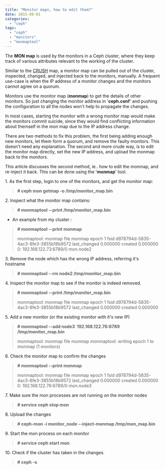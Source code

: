 ```yaml
---
title: "Monitor maps, how to edit them?"
date: 2015-09-01
categories:
  - "ceph"
tags:
  - "ceph"
  - "monitors"
  - "monmaptool"
---
```


The **MON map** is used by the monitors in a Ceph cluster, where they keep track of various attributes relevant to the working of the cluster.

Similar to the [CRUSH](http://ceph.com/papers/weil-crush-sc06.pdf) map, a monitor map can be pulled out of the cluster, inspected, changed, and injected back to the monitors, manually. A frequent use-case is when the IP address of a monitor changes and the monitors cannot agree on a quorum.

Monitors use the monitor map (**monmap**) to get the details of other monitors. So just changing the monitor address in '**ceph.conf**' and pushing the configuration to all the nodes won't help to propagate the changes.

In most cases, starting the monitor with a wrong monitor map would make the monitors commit suicide, since they would find conflicting information about themself in the mon map due to the IP address change.

There are two methods to fix this problem, the first being adding enough new monitors, let them form a quorum, and remove the faulty monitors. This doesn't need any explanation. The second and more crude way, is to edit the monitor map directly, set the new IP address, and upload the monmap back to the monitors.

This article discusses the second method, ie.. how to edit the monmap, and re-inject it back. This can be done using the '**monmap**' tool.

1\. As the first step, login to one of the monitors, and get the monitor map:

> **\# ceph mon getmap -o /tmp/monitor\_map.bin**

2\. Inspect what the monitor map contains:

> **\# monmaptool --print /tmp/monitor\_map.bin**

- An example from my cluster :

> **\# monmaptool --print monmap**
>
> monmaptool: monmap file monmap epoch 1 fsid d978794d-5835-4ac3-8fe3-3855b18b9572 last\_changed 0.000000 created 0.000000 0: 192.168.122.73:6789/0 mon.node2

3\. Remove the node which has the wrong IP address, referring it's hostname

> **\# monmaptool --rm node2 /tmp/monitor\_map.bin**

4\. Inspect the monitor map to see if the monitor is indeed removed.

> **\# monmaptool --print /tmp/monitor\_map.bin**
>
> monmaptool: monmap file monmap epoch 1 fsid d978794d-5835-4ac3-8fe3-3855b18b9572 last\_changed 0.000000 created 0.000000

5\. Add a new monitor (or the existing monitor with it's new IP)

> **\# monmaptool --add node3  192.168.122.76:6789  /tmp/monitor\_map.bin**
>
> monmaptool: monmap file monmap monmaptool: writing epoch 1 to monmap (1 monitors)

6\. Check the monitor map to confirm the changes

> **\# monmaptool --print monmap**
>
> monmaptool: monmap file monmap epoch 1 fsid d978794d-5835-4ac3-8fe3-3855b18b9572 last\_changed 0.000000 created 0.000000 0: 192.168.122.76:6789/0 mon.node3

7\. Make sure the mon processes are not running on the monitor nodes

> **\# service ceph stop mon**

8\. Upload the changes

> **\# ceph-mon -i monitor\_node --inject-monmap /tmp/mon\_map.bin**

9\. Start the mon process on each monitor

> **\# service ceph start mon**

10\. Check if the cluster has taken in the changes.

> **\# ceph -s**
